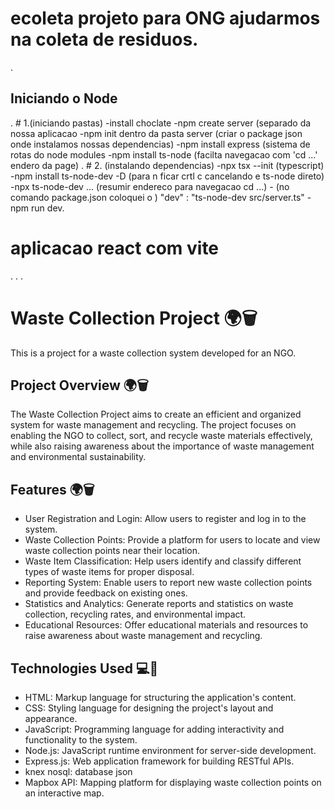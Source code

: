 # ecoleta projeto para ONG ajudarmos na coleta de residuos.
.
<h2>Iniciando o Node</h2>
.
# 1.(iniciando pastas)
-install choclate
-npm create server (separado da nossa aplicacao
-npm init dentro da pasta server (criar o package json onde instalamos nossas dependencias)
-npm install express (sistema de rotas do node modules
-npm install ts-node (facilta navegacao com 'cd ...' endero da page)
.
# 2. (instalando dependencias)
-npx tsx --init   (typescript)
-npm install ts-node-dev -D (para n ficar crtl c cancelando e ts-node direto)
-npx ts-node-dev ... (resumir endereco para navegacao cd ...)
-
(no comando package.json coloquei o )
    "dev" : "ts-node-dev src/server.ts"
-npm run dev.

# aplicacao react com vite
.
.
.
# Waste Collection Project 🌍🗑️

This is a project for a waste collection system developed for an NGO.

## Project Overview 🌍🗑️

The Waste Collection Project aims to create an efficient and organized system for waste management and recycling. The project focuses on enabling the NGO to collect, sort, and recycle waste materials effectively, while also raising awareness about the importance of waste management and environmental sustainability.

## Features 🌍🗑️

- User Registration and Login: Allow users to register and log in to the system.
- Waste Collection Points: Provide a platform for users to locate and view waste collection points near their location.
- Waste Item Classification: Help users identify and classify different types of waste items for proper disposal.
- Reporting System: Enable users to report new waste collection points and provide feedback on existing ones.
- Statistics and Analytics: Generate reports and statistics on waste collection, recycling rates, and environmental impact.
- Educational Resources: Offer educational materials and resources to raise awareness about waste management and recycling.

## Technologies Used 💻🔧

- HTML: Markup language for structuring the application's content.
- CSS: Styling language for designing the project's layout and appearance.
- JavaScript: Programming language for adding interactivity and functionality to the system.
- Node.js: JavaScript runtime environment for server-side development.
- Express.js: Web application framework for building RESTful APIs.
- knex nosql: database json 
- Mapbox API: Mapping platform for displaying waste collection points on an interactive map.

